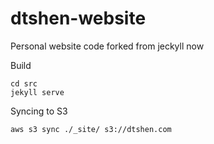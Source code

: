 # dtshen-website

Personal website code forked from jeckyll now

Build
```
cd src
jekyll serve
```
Syncing to S3
```
aws s3 sync ./_site/ s3://dtshen.com
```